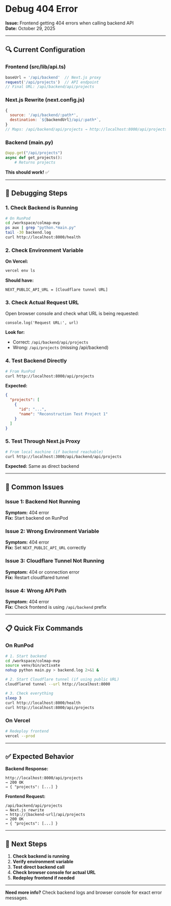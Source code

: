 # Debug 404 Error

**Issue:** Frontend getting 404 errors when calling backend API  
**Date:** October 29, 2025

---

## 🔍 Current Configuration

### Frontend (src/lib/api.ts)
```typescript
baseUrl = '/api/backend'  // Next.js proxy
request('/api/projects')  // API endpoint
// Final URL: /api/backend/api/projects
```

### Next.js Rewrite (next.config.js)
```javascript
{
  source: '/api/backend/:path*',
  destination: `${backendUrl}/api/:path*`,
}
// Maps: /api/backend/api/projects → http://localhost:8000/api/projects
```

### Backend (main.py)
```python
@app.get("/api/projects")
async def get_projects():
    # Returns projects
```

**This should work!** ✅

---

## 🐛 Debugging Steps

### 1. Check Backend is Running

```bash
# On RunPod
cd /workspace/colmap-mvp
ps aux | grep "python.*main.py"
tail -30 backend.log
curl http://localhost:8000/health
```

### 2. Check Environment Variable

**On Vercel:**
```bash
vercel env ls
```

**Should have:**
```
NEXT_PUBLIC_API_URL = [Cloudflare tunnel URL]
```

### 3. Check Actual Request URL

Open browser console and check what URL is being requested:
```
console.log('Request URL:', url)
```

**Look for:**
- Correct: `/api/backend/api/projects`
- Wrong: `/api/projects` (missing /api/backend)

### 4. Test Backend Directly

```bash
# From RunPod
curl http://localhost:8000/api/projects
```

**Expected:**
```json
{
  "projects": [
    {
      "id": "...",
      "name": "Reconstruction Test Project 1"
    }
  ]
}
```

### 5. Test Through Next.js Proxy

```bash
# From local machine (if backend reachable)
curl http://localhost:3000/api/backend/api/projects
```

**Expected:** Same as direct backend

---

## 🔧 Common Issues

### Issue 1: Backend Not Running
**Symptom:** 404 error  
**Fix:** Start backend on RunPod

### Issue 2: Wrong Environment Variable
**Symptom:** 404 error  
**Fix:** Set `NEXT_PUBLIC_API_URL` correctly

### Issue 3: Cloudflare Tunnel Not Running
**Symptom:** 404 or connection error  
**Fix:** Restart cloudflared tunnel

### Issue 4: Wrong API Path
**Symptom:** 404 error  
**Fix:** Check frontend is using `/api/backend` prefix

---

## 📋 Quick Fix Commands

### On RunPod

```bash
# 1. Start backend
cd /workspace/colmap-mvp
source venv/bin/activate
nohup python main.py > backend.log 2>&1 &

# 2. Start Cloudflare tunnel (if using public URL)
cloudflared tunnel --url http://localhost:8000

# 3. Check everything
sleep 3
curl http://localhost:8000/health
curl http://localhost:8000/api/projects
```

### On Vercel

```bash
# Redeploy frontend
vercel --prod
```

---

## ✅ Expected Behavior

**Backend Response:**
```
http://localhost:8000/api/projects
→ 200 OK
→ { "projects": [...] }
```

**Frontend Request:**
```
/api/backend/api/projects
→ Next.js rewrite
→ http://[backend-url]/api/projects
→ 200 OK
→ { "projects": [...] }
```

---

## 🎯 Next Steps

1. **Check backend is running**
2. **Verify environment variable**
3. **Test direct backend call**
4. **Check browser console for actual URL**
5. **Redeploy frontend if needed**

---

**Need more info?** Check backend logs and browser console for exact error messages.



